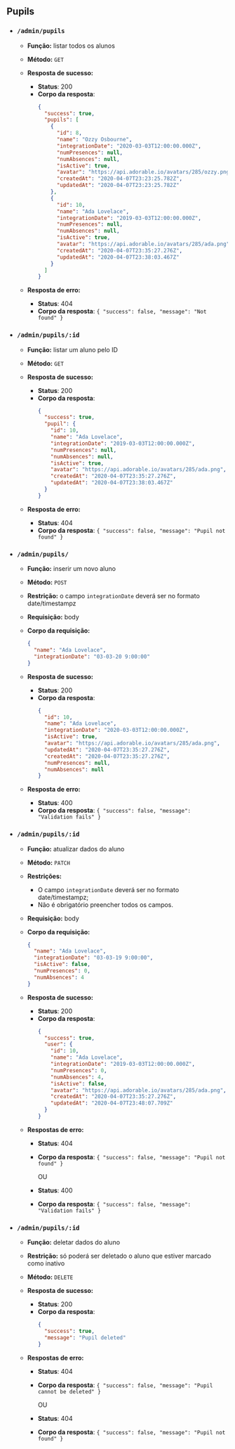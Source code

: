 ## Pupils

- ### `/admin/pupils`

  - **Função:** listar todos os alunos
  - **Método:** `GET`

  - **Resposta de sucesso:**

    - **Status**: 200
    - **Corpo da resposta**:
      ```json
      {
        "success": true,
        "pupils": [
          {
            "id": 8,
            "name": "Ozzy Osbourne",
            "integrationDate": "2020-03-03T12:00:00.000Z",
            "numPresences": null,
            "numAbsences": null,
            "isActive": true,
            "avatar": "https://api.adorable.io/avatars/285/ozzy.png",
            "createdAt": "2020-04-07T23:23:25.782Z",
            "updatedAt": "2020-04-07T23:23:25.782Z"
          },
          {
            "id": 10,
            "name": "Ada Lovelace",
            "integrationDate": "2019-03-03T12:00:00.000Z",
            "numPresences": null,
            "numAbsences": null,
            "isActive": true,
            "avatar": "https://api.adorable.io/avatars/285/ada.png",
            "createdAt": "2020-04-07T23:35:27.276Z",
            "updatedAt": "2020-04-07T23:38:03.467Z"
          }
        ]
      }
      ```

  - **Resposta de erro:**

    - **Status**: 404
    - **Corpo da resposta**: `{ "success": false, "message": "Not found" }`

- ### `/admin/pupils/:id`

  - **Função:** listar um aluno pelo ID
  - **Método:** `GET`

  - **Resposta de sucesso:**

    - **Status**: 200
    - **Corpo da resposta**:
      ```json
      {
        "success": true,
        "pupil": {
          "id": 10,
          "name": "Ada Lovelace",
          "integrationDate": "2019-03-03T12:00:00.000Z",
          "numPresences": null,
          "numAbsences": null,
          "isActive": true,
          "avatar": "https://api.adorable.io/avatars/285/ada.png",
          "createdAt": "2020-04-07T23:35:27.276Z",
          "updatedAt": "2020-04-07T23:38:03.467Z"
        }
      }
      ```

  - **Resposta de erro:**

    - **Status**: 404
    - **Corpo da resposta**: `{ "success": false, "message": "Pupil not found" }`

- ### `/admin/pupils/`

  - **Função:** inserir um novo aluno
  - **Método:** `POST`
  - **Restrição:** o campo `integrationDate` deverá ser no formato date/timestampz
  - **Requisição:** body
  - **Corpo da requisição:**

    ```json
    {
      "name": "Ada Lovelace",
      "integrationDate": "03-03-20 9:00:00"
    }
    ```

  - **Resposta de sucesso:**

    - **Status**: 200
    - **Corpo da resposta**:
      ```json
      {
        "id": 10,
        "name": "Ada Lovelace",
        "integrationDate": "2020-03-03T12:00:00.000Z",
        "isActive": true,
        "avatar": "https://api.adorable.io/avatars/285/ada.png",
        "updatedAt": "2020-04-07T23:35:27.276Z",
        "createdAt": "2020-04-07T23:35:27.276Z",
        "numPresences": null,
        "numAbsences": null
      }
      ```

  - **Resposta de erro:**

    - **Status**: 400
    - **Corpo da resposta**: `{ "success": false, "message": "Validation fails" }`

- ### `/admin/pupils/:id`

  - **Função:** atualizar dados do aluno
  - **Método:** `PATCH`
  - **Restrições:**
    - O campo `integrationDate` deverá ser no formato date/timestampz;
    - Não é obrigatório preencher todos os campos.
  - **Requisição:** body
  - **Corpo da requisição:**

    ```json
    {
      "name": "Ada Lovelace",
      "integrationDate": "03-03-19 9:00:00",
      "isActive": false,
      "numPresences": 0,
      "numAbsences": 4
    }
    ```

  - **Resposta de sucesso:**

    - **Status**: 200
    - **Corpo da resposta**:
      ```json
      {
        "success": true,
        "user": {
          "id": 10,
          "name": "Ada Lovelace",
          "integrationDate": "2019-03-03T12:00:00.000Z",
          "numPresences": 0,
          "numAbsences": 4,
          "isActive": false,
          "avatar": "https://api.adorable.io/avatars/285/ada.png",
          "createdAt": "2020-04-07T23:35:27.276Z",
          "updatedAt": "2020-04-07T23:48:07.709Z"
        }
      }
      ```

  - **Respostas de erro:**

    - **Status**: 404
    - **Corpo da resposta**: `{ "success": false, "message": "Pupil not found" }`

      OU

    - **Status**: 400
    - **Corpo da resposta**: `{ "success": false, "message": "Validation fails" }`

- ### `/admin/pupils/:id`

  - **Função:** deletar dados do aluno
  - **Restrição:** só poderá ser deletado o aluno que estiver marcado como inativo
  - **Método:** `DELETE`

  - **Resposta de sucesso:**

    - **Status**: 200
    - **Corpo da resposta**:
      ```json
      {
        "success": true,
        "message": "Pupil deleted"
      }
      ```

  - **Respostas de erro:**

    - **Status**: 404
    - **Corpo da resposta**: `{ "success": false, "message": "Pupil cannot be deleted" }`

      OU

    - **Status**: 404
    - **Corpo da resposta**: `{ "success": false, "message": "Pupil not found" }`
